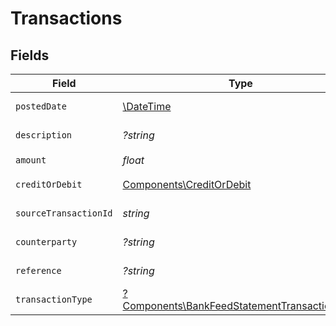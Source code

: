 # Transactions


## Fields

| Field                                                                                                       | Type                                                                                                        | Required                                                                                                    | Description                                                                                                 | Example                                                                                                     |
| ----------------------------------------------------------------------------------------------------------- | ----------------------------------------------------------------------------------------------------------- | ----------------------------------------------------------------------------------------------------------- | ----------------------------------------------------------------------------------------------------------- | ----------------------------------------------------------------------------------------------------------- |
| `postedDate`                                                                                                | [\DateTime](https://www.php.net/manual/en/class.datetime.php)                                               | :heavy_check_mark:                                                                                          | The date of the transaction - YYYY:MM::DDThh:mm:ss.sTZD                                                     | 2025-01-15T12:00:00.000Z                                                                                    |
| `description`                                                                                               | *?string*                                                                                                   | :heavy_minus_sign:                                                                                          | A description of the transaction.                                                                           | Payment received from ACME Corp                                                                             |
| `amount`                                                                                                    | *float*                                                                                                     | :heavy_check_mark:                                                                                          | The amount of the transaction.                                                                              | 250                                                                                                         |
| `creditOrDebit`                                                                                             | [Components\CreditOrDebit](../../Models/Components/CreditOrDebit.md)                                        | :heavy_check_mark:                                                                                          | Whether the amount is a credit or debit.                                                                    | debit                                                                                                       |
| `sourceTransactionId`                                                                                       | *string*                                                                                                    | :heavy_check_mark:                                                                                          | The ID of the source transaction.                                                                           | txn_987                                                                                                     |
| `counterparty`                                                                                              | *?string*                                                                                                   | :heavy_minus_sign:                                                                                          | The counterparty of the transaction.                                                                        | ACME Corp                                                                                                   |
| `reference`                                                                                                 | *?string*                                                                                                   | :heavy_minus_sign:                                                                                          | The reference of the transaction.                                                                           | INV-2025-01                                                                                                 |
| `transactionType`                                                                                           | [?Components\BankFeedStatementTransactionType](../../Models/Components/BankFeedStatementTransactionType.md) | :heavy_minus_sign:                                                                                          | Type of transaction.                                                                                        | payment                                                                                                     |